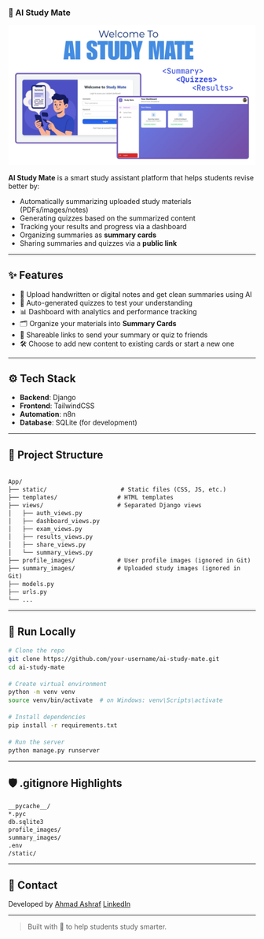 ### 🧠 AI Study Mate

![alt text](<Study Mate.png>)


**AI Study Mate** is a smart study assistant platform that helps students revise better by:
- Automatically summarizing uploaded study materials (PDFs/images/notes)
- Generating quizzes based on the summarized content
- Tracking your results and progress via a dashboard
- Organizing summaries as **summary cards**
- Sharing summaries and quizzes via a **public link**

---

## ✨ Features

- 📄 Upload handwritten or digital notes and get clean summaries using AI
- 📝 Auto-generated quizzes to test your understanding
- 📊 Dashboard with analytics and performance tracking
- 🗂 Organize your materials into **Summary Cards**
- 🔗 Shareable links to send your summary or quiz to friends
- 🛠 Choose to add new content to existing cards or start a new one

---

## ⚙️ Tech Stack

- **Backend**: Django  
- **Frontend**: TailwindCSS  
- **Automation**: n8n  
- **Database**: SQLite (for development)

---

## 📁 Project Structure

```

App/
├── static/                     # Static files (CSS, JS, etc.)
├── templates/                 # HTML templates
├── views/                     # Separated Django views
│   ├── auth_views.py
│   ├── dashboard_views.py
│   ├── exam_views.py
│   ├── results_views.py
│   ├── share_views.py
│   └── summary_views.py
├── profile_images/            # User profile images (ignored in Git)
├── summary_images/            # Uploaded study images (ignored in Git)
├── models.py
├── urls.py
└── ...

````

---

## 🧪 Run Locally

```bash
# Clone the repo
git clone https://github.com/your-username/ai-study-mate.git
cd ai-study-mate

# Create virtual environment
python -m venv venv
source venv/bin/activate  # on Windows: venv\Scripts\activate

# Install dependencies
pip install -r requirements.txt

# Run the server
python manage.py runserver
````

---

## 🛡 .gitignore Highlights

```
__pycache__/
*.pyc
db.sqlite3
profile_images/
summary_images/
.env
/static/
```

---

## 📧 Contact

Developed by [Ahmad Ashraf](mailto:ahmadashrafglal@gmail.com)
[LinkedIn](https://www.linkedin.com/in/ahmadashrafgalal/)

---

> Built with 💙 to help students study smarter.
